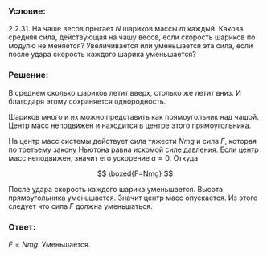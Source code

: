 ###  Условие:

$2.2.31.$ На чаше весов прыгает $N$ шариков массы $m$ каждый. Какова средняя сила, действующая на чашу весов, если скорость шариков по модулю не меняется? Увеличивается или уменьшается эта сила, если после удара скорость каждого шарика уменьшается?

###  Решение:

В среднем сколько шариков летит вверх, столько же летит вниз. И благодаря этому сохраняется однородность.

Шариков много и их можно представить как прямоугольник над чашой. Центр масс неподвижен и находится в центре этого прямоугольника.

На центр масс системы действует сила тяжести $Nmg$ и сила $F$, которая по третьему закону Ньютона равна искомой силе давления. Если центр масс неподвижен, значит его ускорение $a=0$. Откуда

$$
\boxed{F=Nmg}
$$

После удара скорость каждого шарика уменьшается. Высота прямоугольника уменьшается. Значит центр масс опускается. Из этого следует что сила $F$ должна уменьшаться.

###  Ответ:

$F = Nmg$. Уменьшается.